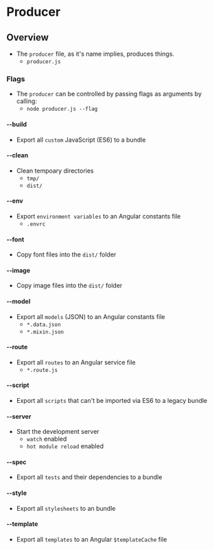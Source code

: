 # Producer

## Overview
- The `producer` file, as it's name implies, produces things.
	- `producer.js`

### Flags
- The `producer` can be controlled by passing flags as arguments by calling:
	- `node producer.js --flag`
	
#### --build
- Export all `custom` JavaScript (ES6) to a bundle

#### --clean
- Clean tempoary directories
	- `tmp/`
	- `dist/`

#### --env
- Export `environment variables` to an Angular constants file
	- `.envrc`

#### --font
- Copy font files into the `dist/` folder

#### --image
- Copy image files into the `dist/` folder

#### --model
- Export all `models` (JSON) to an Angular constants file 
	- `*.data.json`
	- `*.mixin.json`

#### --route
- Export all `routes` to an Angular service file
	- `*.route.js`

#### --script
- Export all `scripts` that can't be imported via ES6 to a legacy bundle

#### --server
- Start the development server
	- `watch` enabled
	- `hot module reload` enabled

#### --spec
- Export all `tests` and their dependencies to a bundle

#### --style
- Export all `stylesheets` to an bundle

#### --template
- Export all `templates` to an Angular `$templateCache` file